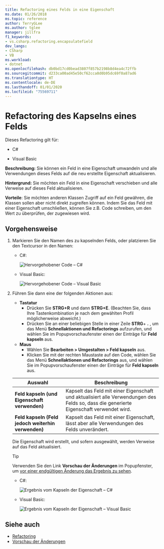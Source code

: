 ```yaml
---
title: Refactoring eines Felds in eine Eigenschaft
ms.date: 01/26/2018
ms.topic: reference
author: TerryGLee
ms.author: tglee
manager: jillfra
f1_keywords:
- vs.csharp.refactoring.encapsulatefield
dev_langs:
- CSharp
- VB
ms.workload:
- dotnet
ms.openlocfilehash: db0bd17cd0bead3807f857b2198b8d4ea4c72ffb
ms.sourcegitcommit: d233ca00ad45e50cf62cca0d0b95dc69f0a87ad6
ms.translationtype: HT
ms.contentlocale: de-DE
ms.lasthandoff: 01/01/2020
ms.locfileid: "75569711"
---
```

# <a name="encapsulate-a-field-refactoring"></a>Refactoring des Kapselns eines Felds

Dieses Refactoring gilt für:

- C#

- Visual Basic

**Beschreibung:** Sie können ein Feld in eine Eigenschaft umwandeln und alle Verwendungen dieses Felds auf die neu erstellte Eigenschaft aktualisieren.

**Hintergrund:** Sie möchten ein Feld in eine Eigenschaft verschieben und alle Verweise auf dieses Feld aktualisieren.

**Vorteile**: Sie möchten anderen Klassen Zugriff auf ein Feld gewähren, die Klassen sollen aber nicht direkt zugreifen können.  Indem Sie das Feld mit einer Eigenschaft umschließen, können Sie z.B. Code schreiben, um den Wert zu überprüfen, der zugewiesen wird.

## <a name="how-to"></a>Vorgehensweise

1. Markieren Sie den Namen des zu kapselnden Felds, oder platzieren Sie den Textcursor in den Namen:

   - C#:

       ![Hervorgehobener Code – C#](media/encapsulate-highlight-cs.png)

   - Visual Basic:

       ![Hervorgehobener Code – Visual Basic](media/encapsulate-highlight-vb.png)

2. Führen Sie dann eine der folgenden Aktionen aus:

   - **Tastatur**
      - Drücken Sie **STRG+R** und dann **STRG+E**.  (Beachten Sie, dass Ihre Tastenkombination je nach dem gewählten Profil möglicherweise abweicht.)
      - Drücken Sie an einer beliebigen Stelle in einer Zeile **STRG**+ **.** , um das Menü **Schnellaktionen und Refactorings** aufzurufen, und wählen Sie im Popupvorschaufenster einen der Einträge für **Feld kapseln** aus.
   - **Maus**
      - Wählen Sie **Bearbeiten > Umgestalten > Feld kapseln** aus.
      - Klicken Sie mit der rechten Maustaste auf den Code, wählen Sie das Menü **Schnellaktionen und Refactorings** aus, und wählen Sie im Popupvorschaufenster einen der Einträge für **Feld kapseln** aus.

   Auswahl | Beschreibung
   --------- | -----------
   **Feld kapseln (und Eigenschaft verwenden)** | Kapselt das Feld mit einer Eigenschaft und aktualisiert alle Verwendungen des Felds so, dass die generierte Eigenschaft verwendet wird.
   **Feld kapseln (Feld jedoch weiterhin verwenden)** | Kapselt das Feld mit einer Eigenschaft, lässt aber alle Verwendungen des Felds unverändert.

   Die Eigenschaft wird erstellt, und sofern ausgewählt, werden Verweise auf das Feld aktualisiert.

   > [!TIP]
   > Verwenden Sie den Link **Vorschau der Änderungen** im Popupfenster, um [vor einer endgültigen Änderung das Ergebnis zu sehen](../../ide/preview-changes.md).

   - C#:

      ![Ergebnis vom Kapseln der Eigenschaft – C#](media/encapsulate-result-cs.png)

   - Visual Basic:

      ![Ergebnis vom Kapseln der Eigenschaft – Visual Basic](media/encapsulate-result-vb.png)

## <a name="see-also"></a>Siehe auch

- [Refactoring](../refactoring-in-visual-studio.md)
- [Vorschau der Änderungen](../../ide/preview-changes.md)
